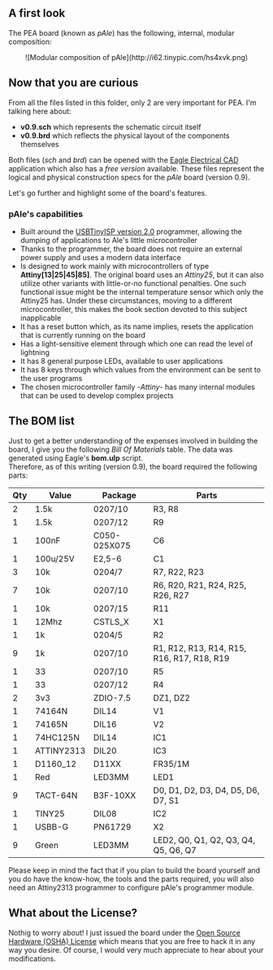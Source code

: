 ## A first look ##
The PEA board (known as _pAle_) has the following, internal, modular composition:
<center>![Modular composition of pAle](http://i62.tinypic.com/hs4xvk.png)</center>

## Now that you are curious ##
From all the files listed in this folder, only 2 are very important for PEA. I'm talking here about:
* **v0.9.sch** which represents the schematic circuit itself
* **v0.9.brd** which reflects the physical layout of the components themselves

Both files (*sch* and *brd*) can be opened with the [Eagle Electrical CAD](http://www.cadsoftusa.com/) application which also has a *free version* available. These files represent the logical and physical construction specs for the _pAle_ board (version 0.9).

Let's go further and highlight some of the board's features.

### pAle's capabilities ###
* Built around the [USBTinyISP version 2.0](http://www.ladyada.net/make/usbtinyisp/) programmer, allowing the dumping of applications to Ale's little microcontroller
* Thanks to the programmer, the board does not require an external power supply and uses a modern data interface
* Is designed to work mainly with microcontrollers of type **Attiny[13|25|45|85]**. The original board uses an *Attiny25*, but it can also utilize other variants with little-or-no functional penalties. One such functional issue might be the internal temperature sensor which only the Attiny25 has. Under these circumstances, moving to a different microcontroller, this makes the book section devoted to this subject inapplicable
* It has a reset button which, as its name implies, resets the application that is currently running on the board
* Has a light-sensitive element through which one can read the level of lightning
* It has 8 general purpose LEDs, available to user applications
* It has 8 keys through which values from the environment can be sent to the user programs
* The chosen microcontroller family -*Attiny*- has many internal modules that can be used to develop complex projects

## The BOM list ##
Just to get a better understanding of the expenses involved in building the board, I give you the following *Bill Of Materials* table. The data was generated using Eagle's **bom.ulp** script.  
Therefore, as of this writing (version 0.9), the board required the following parts:

| Qty | Value      | Package      | Parts                                        |
| --- | ---------- | ------------ | -------------------------------------------- |
| 2   | 1.5k       | 0207/10      | R3, R8                                       |  
| 1   | 1.5k       | 0207/12      | R9                                           |
| 1   | 100nF      | C050-025X075 | C6                                           |
| 1   | 100u/25V   | E2,5-6       | C1                                           |  
| 3   | 10k        | 0204/7       | R7, R22, R23                                 |
| 7   | 10k        | 0207/10      | R6, R20, R21, R24, R25, R26, R27             |
| 1   | 10k        | 0207/15      | R11                                          |
| 1   | 12Mhz      | CSTLS_X      | X1                                           |
| 1   | 1k         | 0204/5       | R2                                           |
| 9   | 1k         | 0207/10      | R1, R12, R13, R14, R15, R16, R17, R18, R19   |
| 1   | 33         | 0207/10      | R5                                           |
| 1   | 33         | 0207/12      | R4                                           |
| 2   | 3v3        | ZDIO-7.5     | DZ1, DZ2                                     |
| 1   | 74164N     | DIL14        | V1                                           |
| 1   | 74165N     | DIL16        | V2                                           |
| 1   | 74HC125N   | DIL14        | IC1                                          |
| 1   | ATTINY2313 | DIL20        | IC3                                          |
| 1   | D1160_12   | D11XX        | FR35/1M                                      |
| 1   | Red        | LED3MM       | LED1                                         |
| 9   | TACT-64N   | B3F-10XX     | D0, D1, D2, D3, D4, D5, D6, D7, S1           |
| 1   | TINY25     |  DIL08       | IC2                                          |
| 1   | USBB-G     | PN61729      | X2                                           |
| 9   | Green      | LED3MM       | LED2, Q0, Q1, Q2, Q3, Q4, Q5, Q6, Q7         |

Please keep in mind the fact that if you plan to build the board yourself and you do have the know-how, the tools and the parts required, you will also need an Attiny2313 programmer to configure pAle's programmer module.

## What about the License? ##
Nothig to worry about! I just issued the board under the [Open Source Hardware (OSHA) License](http://www.oshwa.org/definition/) which means that you are free to hack it in any way you desire. Of course, I would very much appreciate to hear about your modifications.
